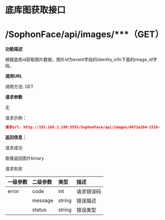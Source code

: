 # 底库图获取接口

# /SophonFace/api/images/***（GET）

**功能描述**

根据底库id获取图片数据，图片id为event字段的identity_info下面的image_id字段。

**调用URL**

调用方法: GET

**请求参数**

无

请求示例：

```json
请求url: http://192.168.1.180:5555/SophonFace/api/images/d471e264-1518-48f5-b5c9-15a0cb2eab33
```

**返回信息：**

请求成功

直接返回图片binary

请求失败

| 一级参数 | 二级参数 | 类型   | 描述       |
| :------- | :------- | :----- | :--------- |
| error    | code     | int    | 请求错误码 |
|          | message  | string | 错误描述   |
|          | status   | string | 错误类型   |